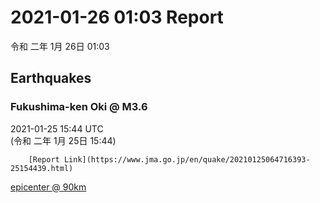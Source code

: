 # 2021-01-26 01:03 Report
令和 二年 1月 26日 01:03

## Earthquakes
### Fukushima-ken Oki @ M3.6
2021-01-25 15:44 UTC  
        (令和 二年 1月 25日 15:44)
  
        [Report Link](https://www.jma.go.jp/en/quake/20210125064716393-25154439.html)  
[epicenter @ 90km](https://www.google.com/maps/place/37°42'00%22+141°18'00%22/@37.7,141.3,17z/data=!3m1!4b1!4m5!3m4!1s0x0:0x0!8m2!3d37.7!4d141.3)